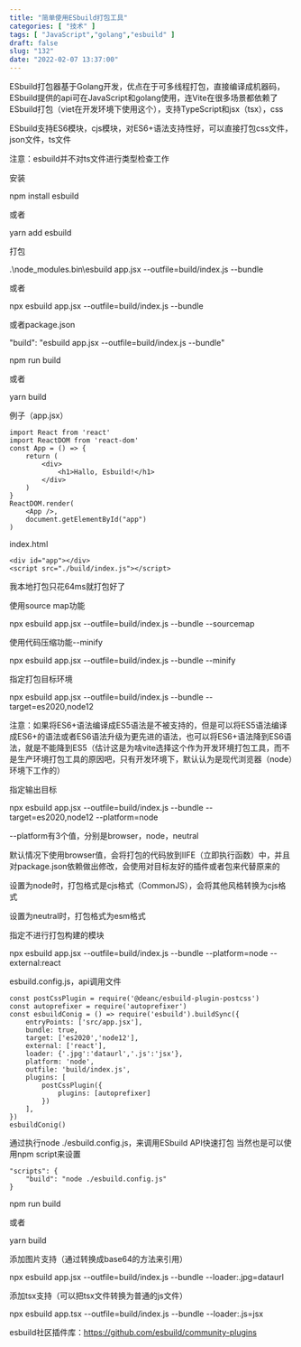 ```yaml
---
title: "简单使用ESbuild打包工具"
categories: [ "技术" ]
tags: [ "JavaScript","golang","esbuild" ]
draft: false
slug: "132"
date: "2022-02-07 13:37:00"
---
```


ESbuild打包器基于Golang开发，优点在于可多线程打包，直接编译成机器码，ESbuild提供的api可在JavaScript和golang使用，连Vite在很多场景都依赖了ESbuild打包（viet在开发环境下使用这个），支持TypeScript和jsx（tsx），css

ESbuild支持ES6模块，cjs模块，对ES6+语法支持性好，可以直接打包css文件，json文件，ts文件

注意：esbuild并不对ts文件进行类型检查工作


安装

npm install esbuild

或者

yarn add esbuild



打包

.\node_modules\.bin\esbuild app.jsx --outfile=build/index.js --bundle

或者

npx esbuild app.jsx --outfile=build/index.js --bundle


或者package.json

"build": "esbuild app.jsx --outfile=build/index.js --bundle"

npm run build

或者

yarn build


例子（app.jsx）

    import React from 'react'
    import ReactDOM from 'react-dom'
    const App = () => {
        return (
            <div>
                <h1>Hallo, Esbuild!</h1>
            </div>
        )
    }
    ReactDOM.render(
        <App />,
        document.getElementById("app")
    )

index.html

    <div id="app"></div>
    <script src="./build/index.js"></script>

我本地打包只花64ms就打包好了


使用source map功能

npx esbuild app.jsx --outfile=build/index.js --bundle --sourcemap

使用代码压缩功能--minify

npx esbuild app.jsx --outfile=build/index.js --bundle --minify

指定打包目标环境

npx esbuild app.jsx --outfile=build/index.js --bundle --target=es2020,node12

注意：如果将ES6+语法编译成ES5语法是不被支持的，但是可以将ES5语法编译成ES6+的语法或者ES6语法升级为更先进的语法，也可以将ES6+语法降到ES6语法，就是不能降到ES5（估计这是为啥vite选择这个作为开发环境打包工具，而不是生产环境打包工具的原因吧，只有开发环境下，默认认为是现代浏览器（node）环境下工作的）

指定输出目标

npx esbuild app.jsx --outfile=build/index.js --bundle --target=es2020,node12 --platform=node

--platform有3个值，分别是browser，node，neutral

默认情况下使用browser值，会将打包的代码放到IIFE（立即执行函数）中，并且对package.json依赖做出修改，会使用对目标友好的插件或者包来代替原来的

设置为node时，打包格式是cjs格式（CommonJS），会将其他风格转换为cjs格式

设置为neutral时，打包格式为esm格式

指定不进行打包构建的模块

npx esbuild app.jsx --outfile=build/index.js --bundle --platform=node --external:react

esbuild.config.js，api调用文件

    const postCssPlugin = require('@deanc/esbuild-plugin-postcss')
    const autoprefixer = require('autoprefixer')
    const esbuildConig = () => require('esbuild').buildSync({
        entryPoints: ['src/app.jsx'],
        bundle: true,
        target: ['es2020','node12'],
        external: ['react'],
        loader: {'.jpg':'dataurl','.js':'jsx'},
        platform: 'node',
        outfile: 'build/index.js',
        plugins: [
            postCssPlugin({
                plugins: [autoprefixer]
            })
        ],
    })
    esbuildConig()

通过执行node ./esbuild.config.js，来调用ESbuild API快速打包
当然也是可以使用npm script来设置

    "scripts": {
        "build": "node ./esbuild.config.js"
    }

npm run build

或者

yarn build


添加图片支持（通过转换成base64的方法来引用）

npx esbuild app.jsx --outfile=build/index.js --bundle --loader:.jpg=dataurl

添加tsx支持（可以把tsx文件转换为普通的js文件）

npx esbuild app.tsx --outfile=build/index.js --bundle --loader:.js=jsx

esbuild社区插件库：https://github.com/esbuild/community-plugins